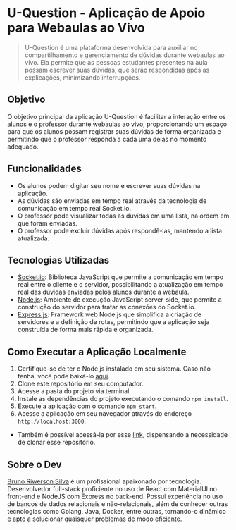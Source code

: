 # U-Question - Aplicação de Apoio para Webaulas ao Vivo

>U-Question é uma plataforma desenvolvida para auxiliar no compartilhamento e gerenciamento de dúvidas durante webaulas ao vivo. Ela permite que as pessoas estudantes presentes na aula possam escrever suas dúvidas, que serão respondidas após as explicações, minimizando interrupções.

## Objetivo

O objetivo principal da aplicação U-Question é facilitar a interação entre os alunos e o professor durante webaulas ao vivo, proporcionando um espaço para que os alunos possam registrar suas dúvidas de forma organizada e permitindo que o professor responda a cada uma delas no momento adequado.

## Funcionalidades

- Os alunos podem digitar seu nome e escrever suas dúvidas na aplicação.
- As dúvidas são enviadas em tempo real através da tecnologia de comunicação em tempo real Socket.io.
- O professor pode visualizar todas as dúvidas em uma lista, na ordem em que foram enviadas.
- O professor pode excluir dúvidas após respondê-las, mantendo a lista atualizada.

## Tecnologias Utilizadas

- [Socket.io](https://socket.io/): Biblioteca JavaScript que permite a comunicação em tempo real entre o cliente e o servidor, possibilitando a atualização em tempo real das dúvidas enviadas pelos alunos durante a webaula.
- [Node.js](https://nodejs.org/): Ambiente de execução JavaScript server-side, que permite a construção do servidor para tratar as conexões do Socket.io.
- [Express.js](https://expressjs.com/): Framework web Node.js que simplifica a criação de servidores e a definição de rotas, permitindo que a aplicação seja construída de forma mais rápida e organizada.

## Como Executar a Aplicação Localmente

1. Certifique-se de ter o Node.js instalado em seu sistema. Caso não tenha, você pode baixá-lo [aqui](https://nodejs.org/).
2. Clone este repositório em seu computador.
3. Acesse a pasta do projeto via terminal.
4. Instale as dependências do projeto executando o comando `npm install`.
5. Execute a aplicação com o comando `npm start`.
6. Acesse a aplicação em seu navegador através do endereço `http://localhost:3000`.

- Também é possível acessá-la por esse [link](https://brs-u-question.netlify.app/), dispensando a necessidade de clonar esse repositório.

## Sobre o Dev

[Bruno Riwerson Silva](https://www.linkedin.com/in/bruno-riwerson/) é um profissional apaixonado por tecnologia. Desenvolvedor full-stack proficiente no uso de React com MaterialUI no front-end e NodeJS com Express no back-end. Possui experiência no uso de bancos de dados relacionais e não-relacionais, além de conhecer outras tecnologias como Golang, Java, Docker, entre outras, tornando-o dinâmico e apto a solucionar quaisquer problemas de modo eficiente.